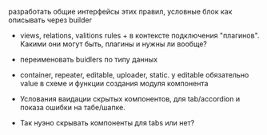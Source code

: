 разработать общие интерфейсы этих правил, условные блок как описывать через builder
- views, relations, valitions rules + в контексте подключения "плагинов". Какими они могут быть, плагины и нужны ли вообще?

- переименовать buidlers по типу данных

- container, repeater, editable, uploader, static. у editable обязательно value в схеме и функции создания модуля компонента

- Услования ваидации скрытых компонентов, для tab/accordion и показа ошибки на табе/шапке.

- Так нуэно скрывать компоненты для tabs или нет?

